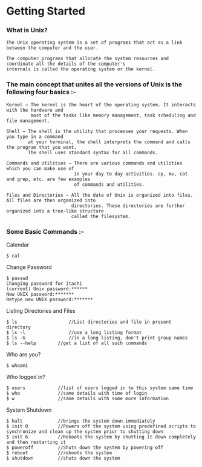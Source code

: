 # Getting Started

   ### What is Unix?

    The Unix operating system is a set of programs that act as a link between the computer and the user.

    The computer programs that allocate the system resources and coordinate all the details of the computer's
    internals is called the operating system or the kernel.

   ### The main concept that unites all the versions of Unix is the following four basics :-

    Kernel − The kernel is the heart of the operating system. It interacts with the hardware and
             most of the tasks like memory management, task scheduling and file management.

    Shell − The shell is the utility that processes your requests. When you type in a command
            at your terminal, the shell interprets the command and calls the program that you want.
            The shell uses standard syntax for all commands. 

    Commands and Utilities − There are various commands and utilities which you can make use of
                             in your day to day activities. cp, mv, cat and grep, etc. are few examples
                             of commands and utilities.

    Files and Directories − All the data of Unix is organized into files. All files are then organized into
                            directories. These directories are further organized into a tree-like structure 
                            called the filesystem.

   ### Some Basic Commands :-

   Calendar

    $ cal

   Change Password

    $ passwd
    Changing password for itachi
    (current) Unix password:******
    New UNIX password:*******
    Retype new UNIX password:*******

   Listing Directories and Files

    $ ls		      	   //List directories and file in present directory
    $ ls -l		           //use a long listing format
    $ ls -G		           //in a long listing, don't print group names
    $ ls --help		   //get a list of all such commands

   Who are you?

    $ whoami

   Who logged in?

    $ users			   //list of users logged in to this system same time
    $ who			   //same details with time of login
    $ w		      	   //same details with some more information

   System Shutdown

    $ halt  		   //brings the system down immediately
    $ init 0	   	   //Powers off the system using predefined scripts to synchronize and clean up the system prior to shutting down
    $ init 6		   //Reboots the system by shutting it down completely and then restarting it
    $ poweroff 		   //Shuts down the system by powering off
    $ reboot	   	   //reboots the system
    $ shutdown		   //shuts down the system

